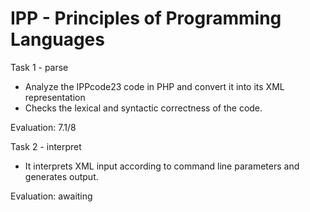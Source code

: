 # IPP - Principles of Programming Languages

Task 1 - parse
 - Analyze the IPPcode23 code in PHP and convert it into its XML representation
 - Checks the lexical and syntactic correctness of the code.
 
 Evaluation: 7.1/8
 
 Task 2 - interpret
  - It interprets XML input according to command line parameters and generates output.
  
  Evaluation: awaiting
